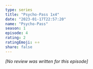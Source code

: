 ```yaml
---
type: series
title: "Psycho-Pass 1x4"
date: "2023-01-17T22:57:20"
name: "Psycho-Pass"
season: 1
episode: 4
rating: 2
ratingEmoji: ⭐️⭐️
share: false
---
```


*[No review was written for this episode]*
